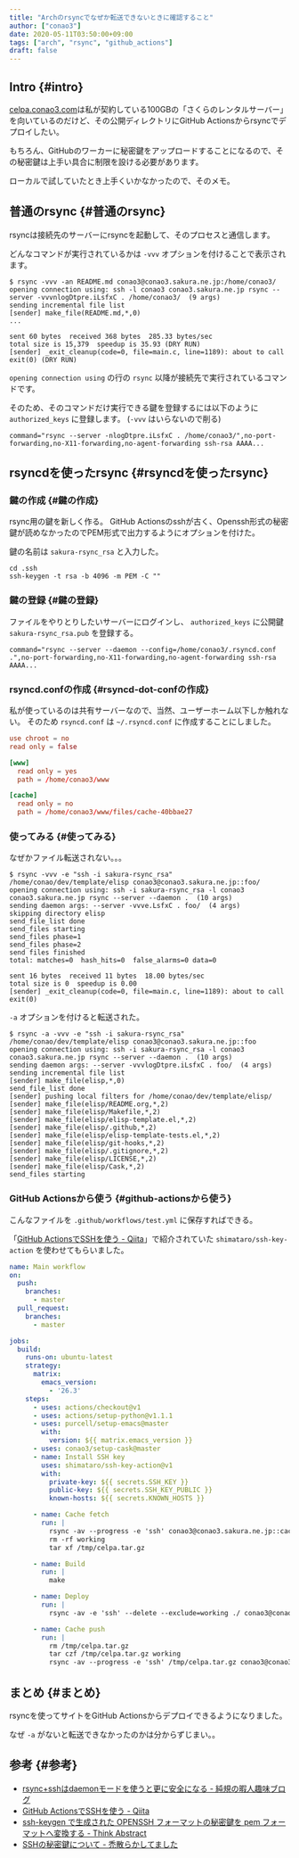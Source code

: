 ```yaml
---
title: "Archのrsyncでなぜか転送できないときに確認すること"
author: ["conao3"]
date: 2020-05-11T03:50:00+09:00
tags: ["arch", "rsync", "github_actions"]
draft: false
---
```


## Intro {#intro}

[celpa.conao3.com](http://celpa.conao3.com/)は私が契約している100GBの「さくらのレンタルサーバー」を向いているのだけど、その公開ディレクトリにGitHub Actionsからrsyncでデプロイしたい。

もちろん、GitHubのワーカーに秘密鍵をアップロードすることになるので、その秘密鍵は上手い具合に制限を設ける必要があります。

ローカルで試していたとき上手くいかなかったので、そのメモ。


## 普通のrsync {#普通のrsync}

rsyncは接続先のサーバーにrsyncを起動して、そのプロセスと通信します。

どんなコマンドが実行されているかは `-vvv` オプションを付けることで表示されます。

```shell
$ rsync -vvv -an README.md conao3@conao3.sakura.ne.jp:/home/conao3/
opening connection using: ssh -l conao3 conao3.sakura.ne.jp rsync --server -vvvnlogDtpre.iLsfxC . /home/conao3/  (9 args)
sending incremental file list
[sender] make_file(README.md,*,0)
...

sent 60 bytes  received 368 bytes  285.33 bytes/sec
total size is 15,379  speedup is 35.93 (DRY RUN)
[sender] _exit_cleanup(code=0, file=main.c, line=1189): about to call exit(0) (DRY RUN)
```

`opening connection using` の行の `rsync` 以降が接続先で実行されているコマンドです。

そのため、そのコマンドだけ実行できる鍵を登録するには以下のように `authorized_keys` に登録します。 (`-vvv` はいらないので削る)

```fundamental
command="rsync --server -nlogDtpre.iLsfxC . /home/conao3/",no-port-forwarding,no-X11-forwarding,no-agent-forwarding ssh-rsa AAAA...
```


## rsyncdを使ったrsync {#rsyncdを使ったrsync}


### 鍵の作成 {#鍵の作成}

rsync用の鍵を新しく作る。
GitHub Actionsのsshが古く、Openssh形式の秘密鍵が読めなかったのでPEM形式で出力するようにオプションを付けた。

鍵の名前は `sakura-rsync_rsa` と入力した。

```shell
cd .ssh
ssh-keygen -t rsa -b 4096 -m PEM -C ""
```


### 鍵の登録 {#鍵の登録}

ファイルをやりとりしたいサーバーにログインし、 `authorized_keys` に公開鍵 `sakura-rsync_rsa.pub` を登録する。

```fundamental
command="rsync --server --daemon --config=/home/conao3/.rsyncd.conf .",no-port-forwarding,no-X11-forwarding,no-agent-forwarding ssh-rsa AAAA...
```


### rsyncd.confの作成 {#rsyncd-dot-confの作成}

私が使っているのは共有サーバーなので、当然、ユーザーホーム以下しか触れない。
そのため `rsyncd.conf` は `~/.rsyncd.conf` に作成することにしました。

```conf
use chroot = no
read only = false

[www]
  read only = yes
  path = /home/conao3/www

[cache]
  read only = no
  path = /home/conao3/www/files/cache-40bbae27
```


### 使ってみる {#使ってみる}

なぜかファイル転送されない。。。

```shell
$ rsync -vvv -e "ssh -i sakura-rsync_rsa" /home/conao/dev/template/elisp conao3@conao3.sakura.ne.jp::foo/
opening connection using: ssh -i sakura-rsync_rsa -l conao3 conao3.sakura.ne.jp rsync --server --daemon .  (10 args)
sending daemon args: --server -vvve.LsfxC . foo/  (4 args)
skipping directory elisp
send_file_list done
send_files starting
send_files phase=1
send_files phase=2
send files finished
total: matches=0  hash_hits=0  false_alarms=0 data=0

sent 16 bytes  received 11 bytes  18.00 bytes/sec
total size is 0  speedup is 0.00
[sender] _exit_cleanup(code=0, file=main.c, line=1189): about to call exit(0)
```

`-a` オプションを付けると転送された。

```shell
$ rsync -a -vvv -e "ssh -i sakura-rsync_rsa" /home/conao/dev/template/elisp conao3@conao3.sakura.ne.jp::foo
opening connection using: ssh -i sakura-rsync_rsa -l conao3 conao3.sakura.ne.jp rsync --server --daemon .  (10 args)
sending daemon args: --server -vvvlogDtpre.iLsfxC . foo/  (4 args)
sending incremental file list
[sender] make_file(elisp,*,0)
send_file_list done
[sender] pushing local filters for /home/conao/dev/template/elisp/
[sender] make_file(elisp/README.org,*,2)
[sender] make_file(elisp/Makefile,*,2)
[sender] make_file(elisp/elisp-template.el,*,2)
[sender] make_file(elisp/.github,*,2)
[sender] make_file(elisp/elisp-template-tests.el,*,2)
[sender] make_file(elisp/git-hooks,*,2)
[sender] make_file(elisp/.gitignore,*,2)
[sender] make_file(elisp/LICENSE,*,2)
[sender] make_file(elisp/Cask,*,2)
send_files starting
```


### GitHub Actionsから使う {#github-actionsから使う}

こんなファイルを `.github/workflows/test.yml` に保存すればできる。

「[GitHub ActionsでSSHを使う - Qiita](https://qiita.com/shimataro999/items/b05a251c93fe6843cc16)」で紹介されていた `shimataro/ssh-key-action` を使わせてもらいました。

```yaml
name: Main workflow
on:
  push:
    branches:
      - master
  pull_request:
    branches:
      - master

jobs:
  build:
    runs-on: ubuntu-latest
    strategy:
      matrix:
        emacs_version:
          - '26.3'
    steps:
      - uses: actions/checkout@v1
      - uses: actions/setup-python@v1.1.1
      - uses: purcell/setup-emacs@master
        with:
          version: ${{ matrix.emacs_version }}
      - uses: conao3/setup-cask@master
      - name: Install SSH key
        uses: shimataro/ssh-key-action@v1
        with:
          private-key: ${{ secrets.SSH_KEY }}
          public-key: ${{ secrets.SSH_KEY_PUBLIC }}
          known-hosts: ${{ secrets.KNOWN_HOSTS }}

      - name: Cache fetch
        run: |
          rsync -av --progress -e 'ssh' conao3@conao3.sakura.ne.jp::cache/celpa.tar.gz /tmp/
          rm -rf working
          tar xf /tmp/celpa.tar.gz

      - name: Build
        run: |
          make

      - name: Deploy
        run: |
          rsync -av -e 'ssh' --delete --exclude=working ./ conao3@conao3.sakura.ne.jp::www/celpa/

      - name: Cache push
        run: |
          rm /tmp/celpa.tar.gz
          tar czf /tmp/celpa.tar.gz working
          rsync -av --progress -e 'ssh' /tmp/celpa.tar.gz conao3@conao3.sakura.ne.jp::cache/
```


## まとめ {#まとめ}

rsyncを使ってサイトをGitHub Actionsからデプロイできるようになりました。

なぜ `-a` がないと転送できなかったのかは分からずじまい。。


## 参考 {#参考}

-   [rsync+sshはdaemonモードを使うと更に安全になる - 純規の暇人趣味ブログ](https://jyn.jp/rsync-daemon-over-ssh/)
-   [GitHub ActionsでSSHを使う - Qiita](https://qiita.com/shimataro999/items/b05a251c93fe6843cc16)
-   [ssh-keygen で生成された OPENSSH フォーマットの秘密鍵を pem フォーマットへ変換する - Think Abstract](https://amasuda.xyz/post/2019-07-27-ssh-keygen-openssh-to-pem/)
-   [SSHの秘密鍵について - 禿散らかしてました](https://machua.hatenadiary.org/entry/20110809/1312899353)
